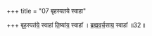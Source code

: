 +++
title = "07 बृहस्पतये स्वाहा"

+++
बृह॒स्पत॑ये॒ स्वाहा॑ ति॒ष्या॑य॒ स्वाहा᳚ । ब्र॒ह्म॒व॒र्च॒साय॒ स्वाहा᳚ ॥32॥